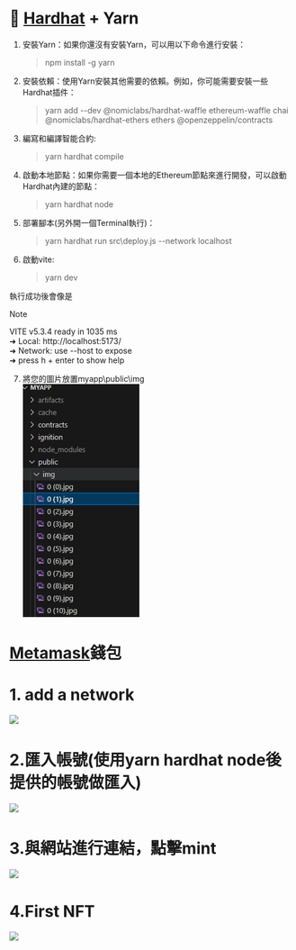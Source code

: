 # :construction_worker: [Hardhat](https://hardhat.org/) + Yarn

1. 安裝Yarn：如果你還沒有安裝Yarn，可以用以下命令進行安裝：
   > npm install -g yarn

2. 安裝依賴：使用Yarn安裝其他需要的依賴。例如，你可能需要安裝一些Hardhat插件：
   > yarn add --dev @nomiclabs/hardhat-waffle ethereum-waffle chai @nomiclabs/hardhat-ethers ethers @openzeppelin/contracts

3. 編寫和編譯智能合約:
   > yarn hardhat compile

4. 啟動本地節點：如果你需要一個本地的Ethereum節點來進行開發，可以啟動Hardhat內建的節點：
   > yarn hardhat node


5. 部署腳本(另外開一個Terminal執行)：
   > yarn hardhat run src\deploy.js --network localhost

6. 啟動vite:
   >yarn dev 

執行成功後會像是
> [!NOTE]
> VITE v5.3.4  ready in 1035 ms  
> ➜  Local:   http://localhost:5173/  
> ➜  Network: use --host to expose  
> ➜  press h + enter to show help

7. 將您的圖片放置myapp\public\img  
![](https://github.com/luoeth/mint-nft/blob/main/%E5%9C%96%E7%89%87%E8%B7%AF%E5%BE%91.png)

# [Metamask](https://metamask.io/)錢包
# 1. add a network    
![](https://github.com/luoeth/mint-nft-token/blob/main/add%20a%20network.png)

# 2.匯入帳號(使用yarn hardhat node後提供的帳號做匯入)  
![](https://github.com/luoeth/mint-nft-token/blob/main/%E5%8C%AF%E5%85%A5%E5%B8%B3%E8%99%9F.png)  

# 3.與網站進行連結，點擊mint
![](https://github.com/luoeth/mint-nft-token/blob/main/%E9%BB%9E%E6%93%8Amint.png)  

# 4.First NFT  
![](https://github.com/luoeth/mint-nft-token/blob/main/first%20nft.png)
